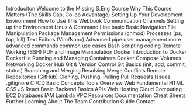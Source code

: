 Introduciton
Welcome to the Missing S.Eng Course
Why This Course Matters (The Skills Gap, Co-op Advantage)
Setting Up Your Development Environment
How to Use This Webbook
Communication Channels
Setting up the Environment
Linux & Command Line
basic
Basic Navigation
File Manipulation
Package Management
Permissions (chmod)
Processes (ps, top, kill)
Text Editors (Vim/Nano)
Advanced
pipe
user management
more advanced commands
common use cases
Bash Scripting
coding
Remote Working (SSH)
PDF and Image Manipulation
Docker
Introduction to Docker
Dockerfile
Running and Managing Containers
Docker Compose
Volumes
Networking
Docker Hub
Git & Version Control
Git Basics (init, add, commit, status)
Branching and Merging
Resolving Merge Conflicts
Remote Repositories (GitHub)
Cloning, Pushing, Pulling
Pull Requests
Issues
.gitignore
CI/CD
Basic Concepts
Tools Overview
Web Fundamental
HTML
CSS
JS
React Basic
Backend Basics
APIs
Web Hosting
Cloud Computing
EC2
Databases
IAM
Lambda
VPC
Resources
Documentation
Cheat Sheets
Further Learning
About
The Team
Contribution Guide
Contact
